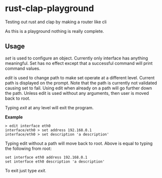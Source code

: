 # rust-clap-playground
Testing out rust and clap by making a router like cli

As this is a playground nothing is really complete.

## Usage

*set* is used to configure an object.
Currently only interface has anything meaningful.
Set has no effect except that a successful command will print command values.

*edit* is used to change path to make set operate at a different level.
Current path is displayed on the prompt.
Note that the path is currently not validated causing set to fail.
Using edit when already on a path will go further down the path.
Unless edit is used without any arguments, then user is moved back to root.

Typing *exit* at any level will exit the program.

**Example**  
```
> edit interface eth0  
interface/eth0 > set address 192.168.0.1  
interface/eth0 > set description 'a description'  
```

Typing edit without a path will move back to root.
Above is equal to typing the following from root:

```
set interface eth0 address 192.168.0.1  
set interface eth0 description 'a description'  
```

To exit just type *exit*.
